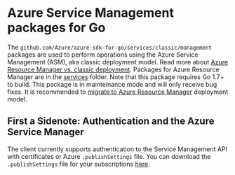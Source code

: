 # Azure Service Management packages for Go

The `github.com/Azure/azure-sdk-for-go/services/classic/management` packages are used to perform operations using the Azure Service Management (ASM), aka classic deployment model. Read more about [Azure Resource Manager vs. classic deployment](https://azure.microsoft.com/documentation/articles/resource-manager-deployment-model/). Packages for Azure Resource Manager are in the [services](https://github.com/Azure/azure-sdk-for-go/tree/main/services) folder.
Note that this package requires Go 1.7+ to build.
This package is in mainteinance mode and will only receive bug fixes. It is recommended to [migrate to Azure Resource Manager](https://docs.microsoft.com/azure/azure-resource-manager/resource-manager-deployment-model) deployment model.

## First a Sidenote: Authentication and the Azure Service Manager

The client currently supports authentication to the Service Management
API with certificates or Azure `.publishSettings` file. You can
download the `.publishSettings` file for your subscriptions
[here](https://manage.windowsazure.com/publishsettings).
